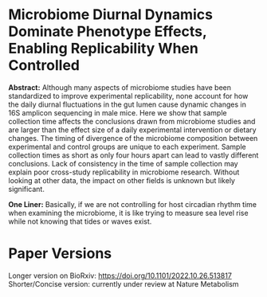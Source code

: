 # Microbiome Diurnal Dynamics Dominate Phenotype Effects, Enabling Replicability When Controlled

**Abstract:** Although many aspects of microbiome studies have been standardized to improve experimental replicability, none account for how the daily diurnal fluctuations in the gut lumen cause dynamic changes in 16S amplicon sequencing in male mice. Here we show that sample collection time affects the conclusions drawn from microbiome studies and are larger than the effect size of a daily experimental intervention or dietary changes. The timing of divergence of the microbiome composition between experimental and control groups are unique to each experiment. Sample collection times as short as only four hours apart can lead to vastly different conclusions. Lack of consistency in the time of sample collection may explain poor cross-study replicability in microbiome research. Without looking at other data, the impact on other fields is unknown but likely significant.

**One Liner:** Basically, if we are not controlling for host circadian rhythm time when examining the microbiome, it is like trying to measure sea level rise while not knowing that tides or waves exist.


# Paper Versions

Longer version on BioRxiv: https://doi.org/10.1101/2022.10.26.513817 
Shorter/Concise version: currently under review at Nature Metabolism
